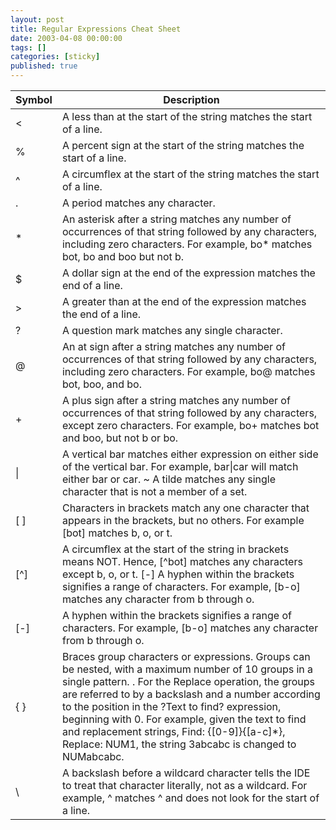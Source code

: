 ```yaml
---
layout: post
title: Regular Expressions Cheat Sheet
date: 2003-04-08 00:00:00
tags: []
categories: [sticky]
published: true
---
```


| Symbol  | Description |
| ------------- | ------------- |
| &lt;  | A less than at the start of the string matches the start of a line.  |
| %	| A percent sign at the start of the string matches the start of a line. |
| ^	| A circumflex at the start of the string matches the start of a line. |
| .	| A period matches any character. |
| *	| An asterisk after a string matches any number of occurrences of that string followed by any characters, including zero characters. For example, bo* matches bot, bo and boo but not b. |
| $	| A dollar sign at the end of the expression matches the end of a line. |
| >	| A greater than at the end of the expression matches the end of a line. |
| ?	| A question mark matches any single character. |
| @	| An at sign after a string matches any number of occurrences of that string followed by any characters, including zero characters. For example, bo@ matches bot, boo, and bo. |
| +	| A plus sign after a string matches any number of occurrences of that string followed by any characters, except zero characters. For example, bo+ matches bot and boo, but not b or bo. |
| &#124;	| A vertical bar matches either expression on either side of the vertical bar. For example, bar&#124;car will match either bar or car. ~ A tilde matches any single character that is not a member of a set. |
| [ ]	| Characters in brackets match any one character that appears in the brackets, but no others. For example [bot] matches b, o, or t. |
| [^]	| A circumflex at the start of the string in brackets means NOT. Hence, [^bot] matches any characters except b, o, or t. [-] A hyphen within the brackets signifies a range of characters. For example, [b-o] matches any character from b through o. |
| [-]	| A hyphen within the brackets signifies a range of characters. For example, [b-o] matches any character from b through o. |
| { }	| Braces group characters or expressions. Groups can be nested, with a maximum number of 10 groups in a single pattern. . For the Replace operation, the groups are referred to by a backslash and a number according to the position in the ?Text to find? expression, beginning with 0. For example, given the text to find and replacement strings, Find: {[0-9]}{[a-c]*}, Replace: NUM1, the string 3abcabc is changed to NUMabcabc. |
| \ | A backslash before a wildcard character tells the IDE to treat that character literally, not as a wildcard. For example, \^ matches ^ and does not look for the start of a line. |
